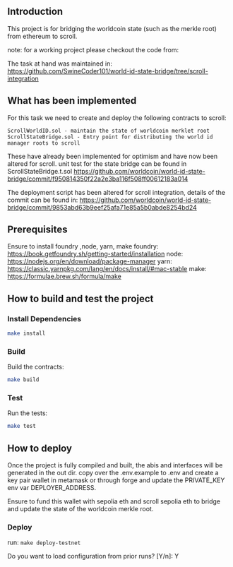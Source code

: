 ## Introduction
This project is for bridging the worldcoin state (such as the merkle root) from ethereum to scroll.

note: for a working project please checkout the code from:



The task at hand was maintained in:
https://github.com/SwineCoder101/world-id-state-bridge/tree/scroll-integration

## What has been implemented
For this task we need to create and deploy the following contracts to scroll:

    ScrollWorldID.sol - maintain the state of worldcoin merklet root
    ScrollStateBridge.sol - Entry point for distributing the world id manager roots to scroll

These have already been implemented for optimism and have now been altered for scroll.
unit test for the state bridge can be found in ScrollStateBridge.t.sol
https://github.com/worldcoin/world-id-state-bridge/commit/f950814350f22a2e3ba116f508ff00612183a014

The deployment script has been altered for scroll integration, details of the commit can be found in:
https://github.com/worldcoin/world-id-state-bridge/commit/9853abd63b9eef25afa71e85a5b0abde8254bd24

## Prerequisites
Ensure to install foundry ,node, yarn, make
foundry: https://book.getfoundry.sh/getting-started/installation
node: https://nodejs.org/en/download/package-manager
yarn: https://classic.yarnpkg.com/lang/en/docs/install/#mac-stable
make: https://formulae.brew.sh/formula/make

## How to build and test the project

### Install Dependencies
```sh
make install
```

### Build

Build the contracts:

```sh
make build
```

### Test

Run the tests:

```sh
make test
```

## How to deploy
Once the project is fully compiled and built, the abis and interfaces will be generated in the out dir.
copy over the .env.example to .env and create a key pair wallet in metamask or through forge and update the PRIVATE_KEY env var DEPLOYER_ADDRESS.

Ensure to fund this wallet with sepolia eth and scroll sepolia eth to bridge and update the state of the worldcoin merkle root.

### Deploy
run:
`make deploy-testnet`

Do you want to load configuration from prior runs? [Y/n]: Y

